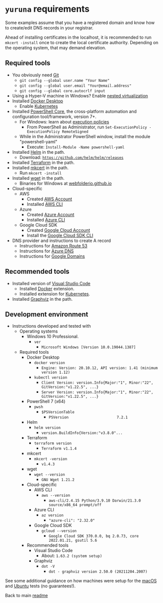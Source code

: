 # `yuruna` requirements

Some examples assume that you have a registered domain and know how to create/edit DNS records in your registrar.

Ahead of installing certificates in the localhost, it is recommended to run `mkcert -install` once to create the local certificate authority. Depending on the operating system, that may demand elevation.

## Required tools

- You obviously need [Git](https://git-scm.com/downloads)
  - `git config --global user.name "Your Name"`
  - `git config --global user.email "Your@email.address"`
  - `git config --global core.autocrlf input`
- Using a Hyper-V machine in Windows? Enable [nested virtualization](https://docs.microsoft.com/en-us/virtualization/hyper-v-on-windows/user-guide/nested-virtualization)
- Installed [Docker Desktop](https://docs.docker.com/desktop/)
  - Enable [Kubernetes](https://docs.docker.com/get-started/orchestration/)
- Installed [PowerShell Core](https://github.com/powershell/powershell), the cross-platform automation and configuration tool/framework, version 7+.
  - For Windows: learn about [execution policies](https:/go.microsoft.com/fwlink/?LinkID=135170)
    - From PowerShell as Administrator, run `Set-ExecutionPolicy -ExecutionPolicy RemoteSigned`
  - While in the Administrator PowerShell window, install the module "powershell-yaml"
    - Execute: `Install-Module -Name powershell-yaml`
- Installed [Helm](https://helm.sh/docs/intro/install/) in the path.
  - Download: [`https://github.com/helm/helm/releases`](https://github.com/helm/helm/releases)
- Installed [Terraform](https://www.terraform.io/downloads.html) in the path.
- Installed [mkcert](https://github.com/FiloSottile/mkcert) in the path.
  - Run `mkcert -install`
- Installed [wget](https://www.gnu.org/software/wget/) in the path.
  - Binaries for Windows at [webfolderio.github.io](https://webfolderio.github.io/wget-windows/)
- Cloud-specific
  - AWS
    - Created [AWS Account](https://aws.amazon.com/free)
    - Installed [AWS CLI](https://aws.amazon.com/cli/)
  - Azure
    - Created [Azure Account](https://azure.microsoft.com/free)
    - Installed [Azure CLI](https://docs.microsoft.com/en-us/cli/azure/install-azure-cli)
  - Google Cloud SDK
    - Created [Google Cloud Account](https://console.cloud.google.com/freetrial)
    - Install the [Google Cloud SDK CLI](https://cloud.google.com/sdk/docs/install)
- DNS provider and instructions to create A record
  - Instructions for [Amazon Route 53](https://docs.aws.amazon.com/Route53/latest/DeveloperGuide/resource-record-sets-creating.html)
  - Instructions for [Azure DNS](https://docs.microsoft.com/en-us/azure/dns/dns-getstarted-portal)
  - Instructions for [Google Domains](https://support.google.com/domains/answer/9211383)

## Recommended tools

- Installed version of [Visual Studio Code](https://code.visualstudio.com/)
  - Installed [Docker](https://marketplace.visualstudio.com/items?itemName=ms-azuretools.vscode-docker) extension.
  - Installed extension for [Kubernetes](https://marketplace.visualstudio.com/items?itemName=ms-kubernetes-tools.vscode-kubernetes-tools).
- Installed [Graphviz](https://graphviz.org/download/) in the path.

## Development environment

- Instructions developed and tested with
  - Operating systems
    - Windows 10 Professional.
      - `ver`
        - `Microsoft Windows [Version 10.0.19044.1387]`
  - Required tools
    - Docker Desktop
      - `docker version`
        - `Engine: Version: 20.10.12, API version: 1.41 (minimum version 1.12)`
      - `kubectl version`
        - `Client Version: version.Info{Major:"1", Minor:"22", GitVersion:"v1.22.5", ...}`
        - `Server Version: version.Info{Major:"1", Minor:"22", GitVersion:"v1.22.5", ...}`
    - PowerShell 7 (x64)
      - `pwsh`
        - `$PSVersionTable`
          - `PSVersion                      7.2.1`
    - Helm
      - `helm version`
        - `version.BuildInfo{Version:"v3.8.0"...`
    - Terraform
      - `terraform version`
        - `Terraform v1.1.4`
    - mkcert
      - `mkcert -version`
        - `v1.4.3`
    - wget
      - `wget --version`
        - `GNU Wget 1.21.2`
    - Cloud-specific
      - AWS CLI
        - `aws --version`
          - `aws-cli/2.4.15 Python/3.9.10 Darwin/21.3.0 source/x86_64 prompt/off`
      - Azure CLI
        - `az version`
          - `"azure-cli": "2.32.0"`
      - Google Cloud SDK
        - `gcloud --version`
          - `Google Cloud SDK 370.0.0, bq 2.0.73, core 2022.01.21, gsutil 5.6`
    - Recommended tools
      - Visual Studio Code
        - About: `1.63.2 (system setup)`
      - Graphviz
        - `dot -V`
          - `dot - graphviz version 2.50.0 (20211204.2007)`

See some additional guidance on how machines were setup for the [macOS](./mac-os.md) and [Ubuntu](./ubuntu.md) tests (no guarantees!).

Back to main [readme](../README.md)
